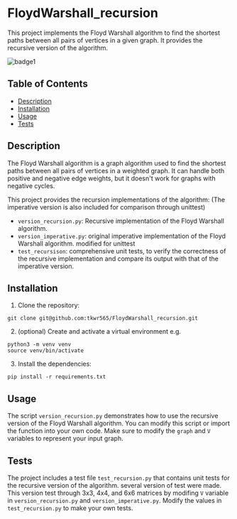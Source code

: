 # FloydWarshall_recursion

This project implements the Floyd Warshall algorithm to find the shortest paths between all pairs of vertices in a given graph. 
It provides the recursive version of the algorithm.

![badge1](https://img.shields.io/github/issues/tkwr565/FloydWarshall_recursion)

## Table of Contents

- [Description](#description)
- [Installation](#installation)
- [Usage](#usage)
- [Tests](#tests)

## Description

The Floyd Warshall algorithm is a graph algorithm used to find the shortest paths between all pairs of vertices in a weighted graph. It can handle both positive and negative edge weights, but it doesn't work for graphs with negative cycles.

This project provides the recursion implementations of the algorithm:
(The imperative version is also included for comparison through unittest)
- `version_recursion.py`: Recursive implementation of the Floyd Warshall algorithm.
- `version_imperative.py`: original imperative implementation of the Floyd Warshall algorithm. modified for unittest
- `test_recursison`: comprehensive unit tests, to verify the correctness of the recursive implementation and compare its output with that of the imperative version. 
## Installation

1. Clone the repository:
```
git clone git@github.com:tkwr565/FloydWarshall_recursion.git
```

2. (optional) Create and activate a virtual environment
e.g. 
```
python3 -m venv venv
source venv/bin/activate
```

3. Install the dependencies:
```
pip install -r requirements.txt
```

## Usage
The script `version_recursion.py` demonstrates how to use the recursive version of the Floyd Warshall algorithm. You can modify this script or import the function into your own code.
Make sure to modify the `graph` and `V` variables to represent your input graph.

## Tests
The project includes a test file `test_recursion.py` that contains unit tests for the recursive version of the algorithm. 
several version of test were made.
This version test through 3x3, 4x4, and 6x6 matrices by modifing `V` variable in `version_recursion.py` and `version_imperative.py`.
Modify the values in `test_recursion.py` to make your own tests.

